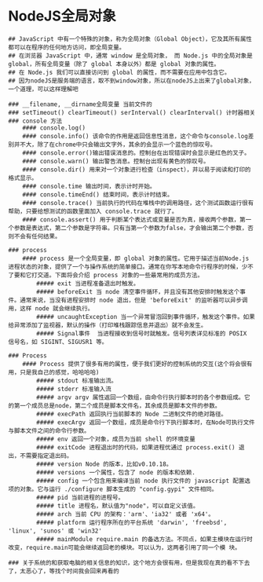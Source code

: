 # NodeJS全局对象
    ## JavaScript 中有一个特殊的对象，称为全局对象（Global Object），它及其所有属性都可以在程序的任何地方访问，即全局变量。
    ## 在浏览器 JavaScript 中，通常 window 是全局对象， 而 Node.js 中的全局对象是 global，所有全局变量（除了 global 本身以外）都是 global 对象的属性。
    ## 在 Node.js 我们可以直接访问到 global 的属性，而不需要在应用中包含它。
    ## 因为nodeJS是服务端的语言，取不到window对象，所以在nodeJS上出来了global对象，一个道理，可以这样理解吧

    ### __filename, __dirname全局变量 当前文件的
    ### setTimeout() clearTimeout() serInterval() clearInterval() 计时器相关 
    ### console 方法
        #### console.log()
        #### console.info() 该命令的作用是返回信息性消息，这个命令与console.log差别并不大，除了在chrome中只会输出文字外，其余的会显示一个蓝色的惊叹号。
        #### console.error()输出错误消息的。控制台在出现错误时会显示是红色的叉子。
        #### console.warn() 输出警告消息。控制台出现有黄色的惊叹号。
        #### console.dir() 用来对一个对象进行检查（inspect），并以易于阅读和打印的格式显示。
        #### console.time 输出时间，表示计时开始。
        #### console.timeEnd() 结束时间，表示计时结束。
        #### console.trace() 当前执行的代码在堆栈中的调用路径，这个测试函数运行很有帮助，只要给想测试的函数里面加入 console.trace 就行了。
        #### console.assert() 用于判断某个表达式或变量是否为真，接收两个参数，第一个参数是表达式，第二个参数是字符串。只有当第一个参数为false，才会输出第二个参数，否则不会有任何结果。

    ### process 
        #### process 是一个全局变量，即 global 对象的属性。它用于描述当前Node.js 进程状态的对象，提供了一个与操作系统的简单接口。通常在你写本地命令行程序的时候，少不了要和它打交道。下面将会介绍 process 对象的一些最常用的成员方法。
            ##### exit 当进程准备退出时触发。
            ##### beforeExit 当 node 清空事件循环，并且没有其他安排时触发这个事件。通常来说，当没有进程安排时 node 退出，但是 'beforeExit' 的监听器可以异步调用，这样 node 就会继续执行。
            ##### uncaughtException 当一个异常冒泡回到事件循环，触发这个事件。如果给异常添加了监视器，默认的操作（打印堆栈跟踪信息并退出）就不会发生。
            ##### Signal事件  当进程接收到信号时就触发。信号列表详见标准的 POSIX 信号名，如 SIGINT、SIGUSR1 等。
    
    ### Process
        #### Process 提供了很多有用的属性，便于我们更好的控制系统的交互(这个将会很有用，只是我自己的感觉，哈哈哈哈)
            ##### stdout 标准输出流。
            ##### stderr 标准输入流
            ##### argv argv 属性返回一个数组，由命令行执行脚本时的各个参数组成。它的第一个成员总是node，第二个成员是脚本文件名，其余成员是脚本文件的参数。
            ##### execPath 返回执行当前脚本的 Node 二进制文件的绝对路径。
            ##### execArgv 返回一个数组，成员是命令行下执行脚本时，在Node可执行文件与脚本文件之间的命令行参数。
            ##### env 返回一个对象，成员为当前 shell 的环境变量
            ##### exitCode 进程退出时的代码，如果进程优通过 process.exit() 退出，不需要指定退出码。
            ##### version Node 的版本，比如v0.10.18。
            ##### versions 一个属性，包含了 node 的版本和依赖.
            ##### config 一个包含用来编译当前 node 执行文件的 javascript 配置选项的对象。它与运行 ./configure 脚本生成的 "config.gypi" 文件相同。
            ##### pid 当前进程的进程号。
            ##### title 进程名，默认值为"node"，可以自定义该值。
            ##### arch 当前 CPU 的架构：'arm'、'ia32' 或者 'x64'。
            ##### platform 运行程序所在的平台系统 'darwin', 'freebsd', 'linux', 'sunos' 或 'win32'
            ##### mainModule require.main 的备选方法。不同点，如果主模块在运行时改变，require.main可能会继续返回老的模块。可以认为，这两者引用了同一个模 块。

    ### 关于系统的和获取电脑的相关信息的知识，这个地方会很有用，但是我现在真的看不下去了，太恶心了，等找个时间我会回来再看的
